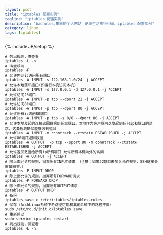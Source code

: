 ```yaml
---
layout: post
title: "iptables 配置实例"
tagline: "iptables 配置实例"
description: "badnotes,萬軍的个人网站，记录生活旅行代码。iptables 配置实例"
category: linux
tags: [iptables]
---
```

{% include JB/setup %}


	# 列出规则，供查看
	iptables -L -n 
	# 清空规则
	iptables -F 
	# 允许内网ip访问所有端口
	iptables -A INPUT -s 192.168.1.0/24 -j ACCEPT 
	# 允许本地回环接口(即运行本机访问本机)
	iptables -A INPUT -s 127.0.0.1 -d 127.0.0.1 -j ACCEPT 
	# 允许访问22端口
	iptables -A INPUT -p tcp --dport 22 -j ACCEPT 
	# 允许访问80端口
	iptables -A INPUT -p tcp --dport 80 -j ACCEPT 
	# 允许所有ip访问80端口
	iptables -A INPUT -p tcp -s 0/0 --dport 80 -j ACCEPT 
	# 允许本地发起的连接返回数据到任意端口。本地作为客户端可以发起到任何ip和端口的请求，这条规则确保能够收到返回
	iptables -A INPUT -m conntrack --ctstate ESTABLISHED -j ACCEPT 
	# 允许80端口返回数据
	iptables -A OUTPUT  -p tcp --sport 80 -m conntrack --ctstate ESTABLISHED -j ACCEPT 
	# 允许返回数据给所有ip所有端口 允许所有本机向外的访问
	iptables -A OUTPUT -j ACCEPT 
	# 除上面允许的规则，抛弃所有INPUT请求 （注意：如果22端口未加入允许规则，SSH链接会直接断开。）
	iptables -P INPUT DROP 
	# 除上面允许的规则，抛弃所有FORWARD请求
	iptables -P FORWARD DROP 
	# 除上面允许的规则，抛弃所有OUTPUT请求
	iptables -P OUTPUT DROP 
	# 备份
	iptables-save > /etc/iptables/iptables.rules 
	# 保存（ArchLinux系统下的路径可能和其他系统下的路径不同）
	sudo /etc/rc.d/init.d/iptables save
	# 重新启动
	sudo service iptables restart
	# 列出规则，供查看
	iptables -L -n 

